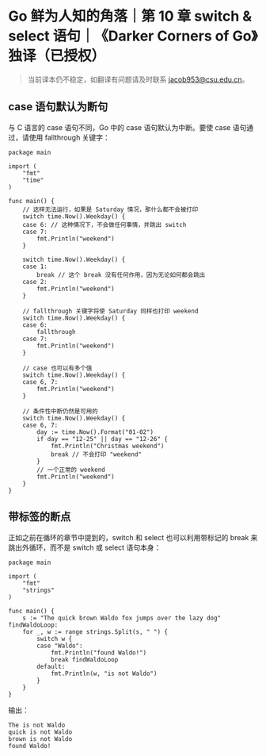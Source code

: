 # Go 鲜为人知的角落｜第 10 章 switch & select 语句｜《Darker Corners of Go》独译（已授权）

> 当前译本仍不稳定，如翻译有问题请及时联系 jacob953@csu.edu.cn。

## case 语句默认为断句

与 C 语言的 case 语句不同，Go 中的 case 语句默认为中断。要使 case 语句通过，请使用 fallthrough 关键字：

```Golang
package main

import (
    "fmt"
    "time"
)

func main() {
    // 这样无法运行，如果是 Saturday 情况，那什么都不会被打印
    switch time.Now().Weekday() {
    case 6: // 这种情况下，不会做任何事情，并跳出 switch
    case 7:
        fmt.Println("weekend")
    }

    switch time.Now().Weekday() {
    case 1:
        break // 这个 break 没有任何作用，因为无论如何都会跳出
    case 2:
        fmt.Println("weekend")
    }

    // fallthrough 关键字将使 Saturday 同样也打印 weekend
    switch time.Now().Weekday() {
    case 6:
        fallthrough
    case 7:
        fmt.Println("weekend")
    }

    // case 也可以有多个值
    switch time.Now().Weekday() {
    case 6, 7:
        fmt.Println("weekend")
    }

    // 条件性中断仍然是可用的
    switch time.Now().Weekday() {
    case 6, 7:
        day := time.Now().Format("01-02")
        if day == "12-25" || day == "12-26" {
            fmt.Println("Christmas weekend")
            break // 不会打印 "weekend"
        }
        // 一个正常的 weekend
        fmt.Println("weekend")
    }
}
```

## 带标签的断点

正如之前在循环的章节中提到的，switch 和 select 也可以利用带标记的 break 来跳出外循环，而不是 switch 或 select 语句本身：

```Golang
package main

import (
    "fmt"
    "strings"
)

func main() {
    s := "The quick brown Waldo fox jumps over the lazy dog"
findWaldoLoop:
    for _, w := range strings.Split(s, " ") {
        switch w {
        case "Waldo":
            fmt.Println("found Waldo!")
            break findWaldoLoop
        default:
            fmt.Println(w, "is not Waldo")
        }
    }
}
```

输出：

```Golang
The is not Waldo
quick is not Waldo
brown is not Waldo
found Waldo!
```
